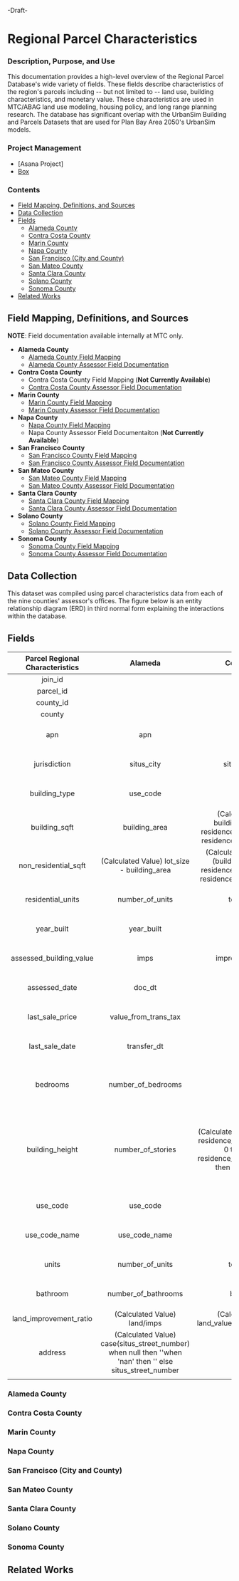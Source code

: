-Draft-

# Regional Parcel Characteristics

### Description, Purpose, and Use
This documentation provides a high-level overview of the Regional Parcel Database's wide variety of fields. These fields describe characteristics of the region's parcels including -- but not limited to -- land use, building characteristics, and monetary value. These characteristics are used in MTC/ABAG land use modeling, housing policy, and long range planning research. The database has significant overlap with the UrbanSim Building and Parcels Datasets that are used for Plan Bay Area 2050's UrbanSim models.

### Project Management

- [Asana Project]
- [Box](https://mtcdrive.app.box.com/folder/79744886422)  

### Contents 

- [Field Mapping, Definitions, and Sources](#field-mapping,-definitions,-and-sources)
- [Data Collection](#data-collection)
- [Fields](#methodology)
    - [Alameda County](#alameda-county)
    - [Contra Costa County](#contra-costa-county)
    - [Marin County](#marin-county)
    - [Napa County](#napa-county)
    - [San Francisco (City and County)](#san-francisco-city-and-county)
    - [San Mateo County](#san-mateo-county)
    - [Santa Clara County](#santa-clara-county)
    - [Solano County](#solano-county)
    - [Sonoma County](#sonoma-county)
- [Related Works](#related-works)

## Field Mapping, Definitions, and Sources

**NOTE**: Field documentation available internally at MTC only.

* **Alameda County**
   * [Alameda County Field Mapping](https://github.com/BayAreaMetro/DataServices/blob/master/Project-Documentation/mdm/land-people-mdm/files/Alameda_Buildings_Field_Mapping.csv)
   * [Alameda County Assessor Field Documentation](https://mtcdrive.box.com/s/9nje22hvxgeri0pwb05dd4j0xrhr84mv)
* **Contra Costa County**
   * Contra Costa County Field Mapping (**Not Currently Available**)
   * [Contra Costa County Assessor Field Documentation](https://mtcdrive.box.com/s/65px7q9wzl8ge0pwgjatt0bqyjdtbqjx)
* **Marin County**
   * [Marin County Field Mapping](https://github.com/BayAreaMetro/DataServices/blob/master/Project-Documentation/mdm/land-people-mdm/files/Marin_Buildings_Field_Mapping.csv)
   * [Marin County Assessor Field Documentation](https://mtcdrive.box.com/s/nahof8uz18qzqrl1i7zmzv7by0zqjslm)
* **Napa County**
   * [Napa County Field Mapping](https://github.com/BayAreaMetro/DataServices/blob/master/Project-Documentation/mdm/land-people-mdm/files/Napa_Buildings_Field_Mapping.csv)
   * Napa County Assessor Field Documentaiton (**Not Currently Available**)
* **San Francisco County**
   * [San Francisco County Field Mapping](https://github.com/BayAreaMetro/DataServices/blob/master/Project-Documentation/mdm/land-people-mdm/files/SF_Buildings_Field_Mapping.csv)
   * [San Francisco County Assessor Field Documentation](https://mtcdrive.box.com/s/8xyhr6uicc68be0boyqtv7fvcmun3mue)
* **San Mateo County**
   * [San Mateo County Field Mapping](https://github.com/BayAreaMetro/DataServices/blob/master/Project-Documentation/mdm/land-people-mdm/files/SM_Buildings_Field_Mapping.csv)
   * [San Mateo County Assessor Field Documentation](https://mtcdrive.box.com/s/bai2l1erwum07rwk28dcsy05j4bcnpbo)
* **Santa Clara County**
   * [Santa Clara County Field Mapping](https://github.com/BayAreaMetro/DataServices/blob/master/Project-Documentation/mdm/land-people-mdm/files/SC_Buildings_Field_Mapping.csv)
   * [Santa Clara County Assessor Field Documentation](https://mtcdrive.box.com/s/jd12binabjjnz7bigg50ajubgvgmj6do)
* **Solano County**
   * [Solano County Field Mapping](https://github.com/BayAreaMetro/DataServices/blob/master/Project-Documentation/mdm/land-people-mdm/files/Solano_Buildings_Field_Mapping.csv)
   * [Solano County Assessor Field Documentation](https://mtcdrive.box.com/s/idafksdkt4yv3ekojfnez8j463hlrpmo)
* **Sonoma County**
   * [Sonoma County Field Mapping](https://github.com/BayAreaMetro/DataServices/blob/master/Project-Documentation/mdm/land-people-mdm/files/Sonoma_Buildings_Field_Mapping.csv)
   * [Sonoma County Assessor Field Documentation](https://mtcdrive.box.com/s/oi7065zrci2gu376f45yxa65n0fnwy9o)

## Data Collection  
This dataset was compiled using parcel characteristics data from each of the nine counties' assessor's offices. The figure below is an entity relationship diagram (ERD) in third normal form explaining the interactions within the database.

## Fields
**Parcel Regional Characteristics**|**Alameda**|**Contra Costa**|**Marin**|**Napa**|**San Francisco**|**San Mateo**|**Santa Clara**|**Solano**|**Sonoma**|**Source**
:-----:|:-----:|:-----:|:-----:|:-----:|:-----:|:-----:|:-----:|:-----:|:-----:|:-----:
join\_id| | | | | | | | | | 
parcel\_id| | | | | | | | | | 
county\_id| | | | | | | | | | 
county| | | | | | | | | | 
apn|apn|apn|apn|apn|apn|apn|apn|apn|apn|County assessor derived
jurisdiction|situs\_city|situs\_city\_abbr|situs\_city|situs2| |situs\_city|city\_code|site\_city|situscity|County assessor derived
building\_type|use\_code|use\_code|use\_cd|usecode| rp1clacde|property\_use\_code|use\_code|use\_code|usecode|County assessor derived
building\_sqft|building\_area|(Calculated Value) building\_1\_sq\_feet + residence\_2nd\_floor\_sq\_ft + residence\_lower\_level\_sq\_ft|liv\_area\_sqft| | |gross\_bldg\_area|total\_area|total\_area\_of\_building|(Calculated Value) buildingprimarysize + buildingsecondarysize|MTC/County Assessor Derived
non\_residential\_sqft|(Calculated Value) lot\_size - building\_area|(Calculated Value) area - (building\_1\_sq\_feet + residence\_2nd\_floor\_sq\_ft + residence\_lower\_level\_sq\_ft)|(Calculated Value) land\_sqft - liv\_area\_sqft| |sqft|(Calculated Value) sq\_ft\_actual - gross\_bldg\_area|(Calculated Value) usable\_sq\_feet - total\_area| (Calculated Value) lot\_size\_\_sq\_\_ft\_\_ - total\_area\_of\_building|(Calculated Value) landsizesqft - (buildingprimarysize + buildingsecondarysize)|MTC/County Assessor Derived
residential\_units| number\_of\_units| total\_rooms| living\_units| | units| no\_of\_units| number\_units|  number\_of\_units|  (Calculated Value) buildingprimaryunitcount + buildingsecondaryunitcount|MTC/County Assessor Derived
year\_built|year\_built|year\_built|construct\_yr| |yr\_blt|year\_built|year\_built|year\_built|buildingprimaryyearbuilt|MTC/County Assessor Derived
assessed\_building\_value|imps|improvement\_value|imp\_value|currentnetvalue| rp1impval|improvement\_value|securedimprove|improvement\_value| value601netvalue|County assessor derived
assessed\_date|doc\_dt| | | | valdate| | date\_updated| |asmntstatusdate|MTC/County Assessor Derived
last\_sale\_price| value\_from\_trans\_tax| | | | recurrpric| last\_sale\_amount| | | salesalesprice|MTC/County Assessor Derived
last\_sale\_date| transfer\_dt| | | transferdate| recurrsald| date\_of\_last\_sale| datetransfer| | salerecordingdate|MTC/County Assessor Derived
bedrooms| number\_of\_bedrooms| bedrooms| nbr\_bedrooms| | beds| \_\_of\_bedrooms, \_\_of\_bedroom| bedroom| number\_of\_bedrooms, number\_of\_studio\_apts, number\_of\_one\_bedroom\_apts, number\_of\_two\_bedroom\_apts, number\_of\_other\_type\_apts| buildingprimarybedrooms|MTC/County Assessor Derived
building\_height|number\_of\_stories|(Calculated Value) case when residence\_lower\_level\_sq\_ft > 0 then 1 when residence\_2nd\_floor\_sq\_ft > 0 then 2 else null end| | |storeyno|(Calculated Value) case when first\_floor\_area > 0 then 1 when second\_floor\_area > 0 then 2 when third\_floor\_area > 0 then 3 else null end|(Calculated Value) case when first\_floor\_area > 0 then 1 when second\_flr\_area > 0 then 2 when third\_floor\_area > 0 then 3 when number\_floors > 0 then number\_floors else null end|(Calculated Value) case when area\_of\_first\_floor > 0 then 1 when area\_of\_second\_floor > 0 then 2 when area\_of\_third\_floor > 0 then 3 else null end|buildingprimarystories|MTC/County Assessor Derived
use\_code| use\_code| use\_code| use\_cd|usecode| rp1clacde|property\_use\_code|use\_code| use\_code|usecode|County assessor derived
 use\_code\_name| use\_code\_name| | | | | | | |usecodetype|MTC/County Assessor Derived
units| number\_of\_units| total\_rooms| living\_units| | units| no\_of\_units| number\_units|  number\_of\_units|  buildingprimaryunitcount, buildingsecondaryunitcount|MTC/County Assessor Derived
bathroom| number\_of\_bathrooms| bathrooms| nbr\_bathrooms| | baths| \_\_of\_bathroom, bathroom, baths| bath\_rooms| number\_of\_baths| buildingprimarybaths|County assessor derived
land\_improvement\_ratio| (Calculated Value) land/imps|(Calculated Value) land\_value/improvement\_value|(Calculated Value) land\_value/imp\_value| (Calculated Value) currentmarketlandvalue/currentnetvalue| (Calculated Value) rp1lndval/rp1impval|(Calculated Value) land\_value/improvement\_value|(Calculated Value) landvalue/securedimprove|(Calculated Value) land\_value/improvement\_value| (Calculated Value) value601land/value601netvalue| 
address|(Calculated Value) case(situs\_street\_number) when null then ''when 'nan' then '' else situs\_street\_number || ' ' end ||situs\_street\_name ||case(situs\_unit\_number) when null then ', 'when 'nan' then ', 'else ', Unit ' || situs\_unit\_number || ', 'end ||situs\_city || ', CA ' || situs\_zip\_code|(Calculated Value) case(situs\_street\_nbr) when null then ''when 'nan' then '' else situs\_street\_nbr || ' ' end ||situs\_street\_name || ' ' || case(situs\_street\_suffix) when null then ', 'when 'nan' then ', ' else situs\_street\_suffix || ', ' end ||situs\_city\_abbr || ', CA ' || situs\_zip|(Calculated Value) case(situs\_formatted)when null then ''when 'nan' then ''else situs\_formatted || ' ' end ||case(situs\_city)when null then ''when 'nan' then ''else situs\_city || ', CA' end|(Calculated Value) case(situs1)when null then ''when 'nan' then '' else situs1 || ', ' end ||situs2|address|(Calculated Value) case(situs\_no1)when null then ''when 'nan' then '' else situs\_no1 || ' ' end ||case(situs\_direction)when null then ''when 'nan' then '' else situs\_direction || ' ' end ||case(situs\_street)when null then ''when 'nan' then '' else situs\_street || ' ' end ||case(situs\_street\_type)when null then ''when 'nan' then '' else situs\_street\_type || ', ' end ||case(situs\_street\_box)when null then ''when 'nan' then '' else situs\_street\_box || ', ' end ||case(situs\_city)when null then ''when 'nan' then '' else situs\_city || ', CA' end|(Calculated Value) case(house\_number)when null then ''when 'nan' then '' else house\_number || '' end ||case(house\_suffix)when null then ''when 'nan' then '' else house\_suffix || ', ' end ||case(unit\_number)when null then ''when 'nan' then '' else 'Unit ' || unit\_number || ', ' end ||case(street\_direction)when null then ''when 'nan' then '' else street\_direction || ' ' end ||case(street\_name)when null then ''when 'nan' then '' else ' ' || street\_name || ' ' end ||case(street\_suffix)when null then ''when 'nan' then '' else street\_suffix || ', ' end ||case(city\_code)when null then ''when 'nan' then '' else city\_code || ', CA' end|(Calculated Value) case(situs\_street\_number)when null then ''when 'nan' then '' else situs\_street\_number || ' ' end ||case(situs\_street\_name)when null then ''when 'nan' then '' else situs\_street\_name || ', ' end ||case(site\_building)when null then ''when 'nan' then '' else 'Building ' || site\_building || ', ' end ||case(site\_unit\_)when null then ''when 'nan' then '' else 'Unit ' || site\_unit\_ || ', ' end ||case(site\_city)when null then ''when 'nan' then '' else site\_city || ', CA' end|(Calculated Value) case(situsformatted1)when null then ''when 'NONE' then ''else situsformatted1 || ', ' end ||situsformatted2|MTC/County Assessor Derived
 | | | | | | | | | | 

### Alameda County

### Contra Costa County

### Marin County

### Napa County

### San Francisco (City and County)

### San Mateo County

### Santa Clara County

### Solano County

### Sonoma County

## Related Works
